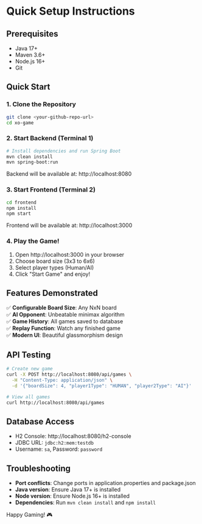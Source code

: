 # Quick Setup Instructions

## Prerequisites
- Java 17+
- Maven 3.6+
- Node.js 16+
- Git

## Quick Start

### 1. Clone the Repository
```bash
git clone <your-github-repo-url>
cd xo-game
```

### 2. Start Backend (Terminal 1)
```bash
# Install dependencies and run Spring Boot
mvn clean install
mvn spring-boot:run
```
Backend will be available at: http://localhost:8080

### 3. Start Frontend (Terminal 2)
```bash
cd frontend
npm install
npm start
```
Frontend will be available at: http://localhost:3000

### 4. Play the Game!
1. Open http://localhost:3000 in your browser
2. Choose board size (3x3 to 6x6)
3. Select player types (Human/AI)
4. Click "Start Game" and enjoy!

## Features Demonstrated
✅ **Configurable Board Size**: Any NxN board  
✅ **AI Opponent**: Unbeatable minimax algorithm  
✅ **Game History**: All games saved to database  
✅ **Replay Function**: Watch any finished game  
✅ **Modern UI**: Beautiful glassmorphism design  

## API Testing
```bash
# Create new game
curl -X POST http://localhost:8080/api/games \
  -H "Content-Type: application/json" \
  -d '{"boardSize": 4, "player1Type": "HUMAN", "player2Type": "AI"}'

# View all games
curl http://localhost:8080/api/games
```

## Database Access
- H2 Console: http://localhost:8080/h2-console
- JDBC URL: `jdbc:h2:mem:testdb`
- Username: `sa`, Password: `password`

## Troubleshooting
- **Port conflicts**: Change ports in application.properties and package.json
- **Java version**: Ensure Java 17+ is installed
- **Node version**: Ensure Node.js 16+ is installed
- **Dependencies**: Run `mvn clean install` and `npm install`

Happy Gaming! 🎮